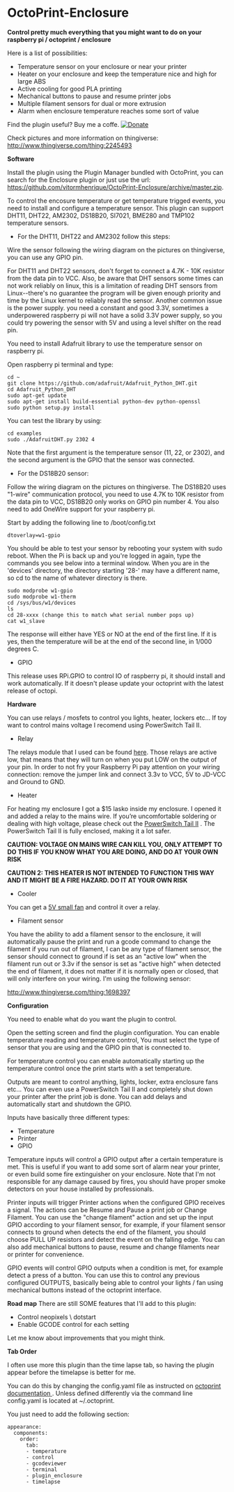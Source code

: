 # OctoPrint-Enclosure

**Control pretty much everything that you might want to do on your raspberry pi / octoprint / enclosure**

Here is a list of possibilities:
* Temperature sensor on your enclosure or near your printer
* Heater on your enclosure and keep the temperature nice and high for large ABS 
* Active cooling for good PLA printing
* Mechanical buttons to pause and resume printer jobs
* Multiple filament sensors for dual or more extrusion
* Alarm when enclosure temperature reaches some sort of value

Find the plugin useful? Buy me a coffe.
[![Donate](https://img.shields.io/badge/Donate-PayPal-green.svg)](PayPal.Me/VitorHenrique/2)

Check pictures and more information on thingiverse: http://www.thingiverse.com/thing:2245493

**Software**

Install the plugin using the Plugin Manager bundled with OctoPrint, you can search for the Enclosure plugin or just use the url: https://github.com/vitormhenrique/OctoPrint-Enclosure/archive/master.zip.

To control the encosure temperature or get temperature trigged events, you need to install and configure a temperature sensor. This plugin can support DHT11, DHT22, AM2302, DS18B20, SI7021, BME280 and TMP102 temperature sensors.

* For the DHT11, DHT22 and AM2302 follow this steps:

Wire the sensor following the wiring diagram on the pictures on thingiverse, you can use any GPIO pin.

For DHT11 and DHT22 sensors, don't forget to connect a 4.7K - 10K resistor from the data pin to VCC. Also, be aware that DHT sensors some times can not work reliably on linux, this is a limitation of reading DHT sensors from Linux--there's no guarantee the program will be given enough priority and time by the Linux kernel to reliably read the sensor. Another common issue is the power supply. you need a constant and good 3.3V, sometimes a underpowered raspberry pi will not have a solid 3.3V power supply, so you could try powering the sensor with 5V and using a level shifter on the read pin.

You need to install Adafruit library to use the temperature sensor on raspberry pi.

Open raspberry pi terminal and type:

<pre><code>cd ~
git clone https://github.com/adafruit/Adafruit_Python_DHT.git
cd Adafruit_Python_DHT
sudo apt-get update
sudo apt-get install build-essential python-dev python-openssl
sudo python setup.py install</code></pre>

You can test the library by using:

<pre><code>cd examples
sudo ./AdafruitDHT.py 2302 4</code></pre>

Note that the first argument is the temperature sensor (11, 22, or 2302), and the second argument is the GPIO  that the sensor was connected.

* For the DS18B20 sensor:

Follow the wiring diagram on the pictures on thingiverse. The DS18B20 uses "1-wire" communication protocol, you need to use 4.7K to 10K resistor from the data pin to VCC, DS18B20 only works on GPIO pin number 4. You also need to add OneWire support for your raspberry pi.

Start by adding the following line to /boot/config.txt

<pre><code>dtoverlay=w1-gpio</code></pre>

You should be able to test your sensor by rebooting your system with sudo reboot. When the Pi is back up and you're logged in again, type the commands you see below into a terminal window. When you are in the 'devices' directory, the directory starting '28-' may have a different name, so cd to the name of whatever directory is there.

<pre><code>sudo modprobe w1-gpio
sudo modprobe w1-therm
cd /sys/bus/w1/devices
ls
cd 28-xxxx (change this to match what serial number pops up)
cat w1_slave</code></pre>

The response will either have YES or NO at the end of the first line. If it is yes, then the temperature will be at the end of the second line, in 1/000 degrees C.

* GPIO

This release uses RPi.GPIO to control IO of raspberry pi, it should install and work automatically. If it doesn't please update your octoprint with the latest release of octopi.

**Hardware**

You can use relays / mosfets to control you lights, heater, lockers etc... If toy want to control mains voltage I recomend using PowerSwitch Tail II.

* Relay

The relays module that I used can be found [here](https://www.amazon.com/gp/product/B0057OC6D8?psc=1&redirect=true&ref_=oh_aui_search_detailpage). Those relays are active low, that means that they will turn on when you put LOW on the output of your pin. In order to not fry your Raspberry Pi pay attention on your wiring connection: remove the jumper link and connect 3.3v to VCC, 5V to JD-VCC and Ground to GND.

* Heater

For heating my enclosure I got a $15 lasko inside my enclosure. I opened it and added a relay to the mains wire. If you’re uncomfortable soldering or dealing with high voltage, please check out the [PowerSwitch Tail II](http://www.powerswitchtail.com/Pages/default.aspx) . The PowerSwitch Tail II is fully enclosed, making it a lot safer.

**CAUTION: VOLTAGE ON MAINS WIRE CAN KILL YOU, ONLY ATTEMPT TO DO THIS IF YOU KNOW WHAT YOU ARE DOING, AND DO AT YOUR OWN RISK**

**CAUTION 2: THIS HEATER IS NOT INTENDED TO FUNCTION THIS WAY AND IT MIGHT BE A FIRE HAZARD. DO IT AT YOUR OWN RISK**

* Cooler

You can get a [5V small fan](https://www.amazon.com/gp/product/B003FO0LG6/ref=oh_aui_search_detailpage?ie=UTF8&psc=1) and control it over a relay.

* Filament sensor

You have the ability to add a filament sensor to the enclosure, it will automatically pause the print and run a gcode command to change the filament if you run out of filament, I can be any type of filament sensor, the sensor should connect to ground if is set as an "active low" when the filament run out or 3.3v if the sensor is set as "active high" when detected the end of filament, it does not matter if it is normally open or closed, that will only interfere on your wiring. I'm using the following sensor:

http://www.thingiverse.com/thing:1698397

**Configuration**

You need to enable what do you want the plugin to control.

Open the setting screen and find the plugin configuration. You can enable temperature reading and temperature control, You must select the type of sensor that you are using and the GPIO pin that is connected to.

For temperature control you can enable automatically starting up the temperature control once the print starts with a set temperature.

Outputs are meant to control anything, lights, locker, extra enclosure fans etc... You can even use a PowerSwitch Tail II and completely shut down your printer after the print job is done. You can add delays and automatically start and shutdown the GPIO. 

Inputs have basically three different types:

* Temperature
* Printer
* GPIO

Temperature inputs will control a GPIO output after a certain temperature is met. This is useful if you want to add some sort of alarm near your printer, or even build some fire extinguisher on your enclosure. Note that I'm not responsible for any damage caused by fires, you should have proper smoke detectors on your house installed by professionals.

Printer inputs will trigger Printer actions when the configured GPIO receives a signal. The actions can be Resume and Pause a print job or Change Filament. You can use the "change filament" action and set up the input GPIO according to your filament sensor, for example, if your filament sensor connects to ground when detects the end of the filament, you should choose PULL UP resistors and detect the event on the falling edge.
You can also add mechanical buttons to pause, resume and change filaments near or printer for convenience.

GPIO events will control GPIO outputs when a condition is met, for example detect a press of a button.
You can use this to control any previous configured OUTPUTS, basically being able to control your lights / fan using mechanical buttons instead of the octoprint interface.

**Road map**
There are still SOME features that I'll add to this plugin:
* Control neopixels \ dotstart
* Enable GCODE control for each setting

Let me know about improvements that you might think.

**Tab Order**

I often use more this plugin than the time lapse tab, so having the plugin appear before the timelapse is better for me.

You can do this by changing the config.yaml file as instructed on [octoprint documentation ](http://docs.octoprint.org/en/master/configuration/config_yaml.html). Unless defined differently via the command line config.yaml is located at ~/.octoprint.

You just need to add the following section:

```
appearance:
  components:
    order:
      tab:
      - temperature
      - control
      - gcodeviewer
      - terminal
      - plugin_enclosure
      - timelapse
```


     

